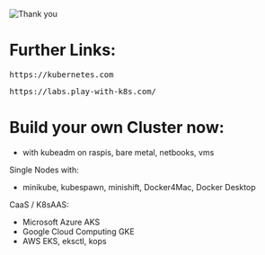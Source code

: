 ![Thank you](https://i.imgflip.com/4v2pnj.jpg)

# Further Links:

<pre>https://kubernetes.com</pre>

<pre>https://labs.play-with-k8s.com/</pre>


# Build your own Cluster now:

- with kubeadm on raspis, bare metal, netbooks, vms

Single Nodes with:
- minikube, kubespawn, minishift, Docker4Mac, Docker Desktop

CaaS / K8sAAS:  
- Microsoft Azure
AKS
- Google Cloud Computing
GKE
- AWS
EKS, eksctl, kops
